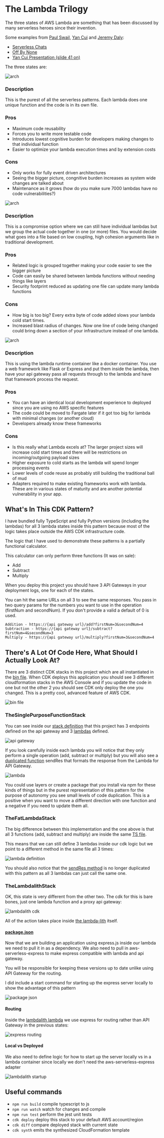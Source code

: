 # The Lambda Trilogy

The three states of AWS Lambda are something that has been discussed by many serverless heroes since their invention.

Some examples from [Paul Swail](https://twitter.com/paulswail), [Yan Cui](https://twitter.com/theburningmonk) and [Jeremy Daly](https://twitter.com/jeremy_daly):
- [Serverless Chats](https://www.serverlesschats.com/41)
- [Off By None](https://www.jeremydaly.com/newsletter-issue-63/)
- [Yan Cui Presentation (slide 41 on)](https://www.slideshare.net/theburningmonk/beware-the-potholes-on-the-road-to-serverless-224107000)

The three states are:

![arch](img/the-single-purpose-function.png)

### Description
This is the purest of all the serverless patterns. Each lambda does one unique function and the code is in its own file.

### Pros
- Maximum code reusability
- Forces you to write more testable code
- Introduces lowest cognitive burden for developers making changes to that individual function
- Easier to optimize your lambda execution times and by extension costs

### Cons
- Only works for fully event driven architectures
- Seeing the bigger picture, congnitive burden increases as system wide changes are talked about
- Maintenance as it grows (how do you make sure 7000 lambdas have no code vulnerabilities?)

![arch](img/the-fat-lambda.png)

### Description
This is a compromise option where we can still have individual lambdas but we group the actual code together in one (or more) files. You would decide what goes into a file based on low coupling, high cohesion arguments like in traditional development.

### Pros
- Related logic is grouped together making your code easier to see the bigger picture
- Code can easily be shared between lambda functions without needing things like layers
- Security footprint reduced as updating one file can update many lambda functions

### Cons
- How big is too big? Every extra byte of code added slows your lambda cold start times.
- Increased blast radius of changes. Now one line of code being changed could bring down a section of your infrastructure instead of one lambda.

![arch](img/the-lambda-lith.png)

### Description
This is using the lambda runtime container like a docker container. You use a web framework like Flask or Express and put them inside the lambda, then have your api gateway pass all requests through to the lambda and have that framework process the request.

### Pros
- You can have an identical local development experience to deployed since you are using no AWS specific features
- The code could be moved to Fargate later if it got too big for lambda with minimal changes (or another cloud)
- Developers already know these frameworks

### Cons
- Is this really what Lambda excels at? The larger project sizes will increase cold start times and there will be restrictions on incoming/outgoing payload sizes
- Higher exposure to cold starts as the lambda will spend longer processing events
- Lower levels of code reuse as probably still building the traditional ball of mud
- Adapters required to make existing frameworks work with lambda. These are in various states of maturity and are another potential vulnerability in your app.

## What's In This CDK Pattern?
I have bundled fully TypeScript and fully Python versions (including the lambdas) for all 3 lambda states inside this pattern because most of the logic takes place outside the AWS CDK infrastructure code.

The logic that I have used to demonstrate these patterns is a partially functional calculator.

This calculator can only perform three functions (It was on sale):
- Add
- Subtract
- Multiply

When you deploy this project you should have 3 API Gateways in your deployment logs, one for each of the states.

You can hit the same URLs on all 3 to see the same responses. You pass in two query params for the numbers you want to use in the operation (firstNum and secondNum). If you don't provide a valid a default of 0 is used.

```
Addition - https://{api gateway url}/add?firstNum=3&secondNum=4
Subtraction - https://{api gateway url}/subtract?firstNum=4&secondNum=3
Multiply - https://{api gateway url}/multiply?firstNum=3&secondNum=4
```

## There's A Lot Of Code Here, What Should I Actually Look At?

There are 3 distinct CDK stacks in this project which are all instantiated in the [bin file](bin/the-lambda-trilogy.ts). When CDK deploys this application you should see 3 different cloudformation stacks in the AWS Console and if you update the code in one but not the other 2 you should see CDK only deploy the one you changed. This is a pretty cool, advanced feature of AWS CDK.

![bin file](img/bin.png)

### TheSinglePurposeFunctionStack

You can see inside our [stack definition](lib/the-single-purpose-function-stack.ts) that this project has 3 endpoints defined on the api gateway and 3 [lambdas](lambdas/single-purpose-function) defined. 

![api gateway](img/spf_apigw.png)

If you look carefully inside each lambda you will notice that they only perform a single operation (add, subtract or multiply) but you will also see a [duplicated function](lambdas/single-purpose-function/add.ts#L16) sendRes that formats the response from the Lambda for API Gateway. 

![lambda](img/spf_add_lambda.png)

You could use layers or create a package that you install via npm for these kinds of things but in the purest representation of this pattern for the purpose of autonomy you see small levels of code duplication. This is a positive when you want to move a different direction with one function and a negative if you need to update them all.

### TheFatLambdaStack

The big difference between this implementation and the one above is that all 3 functions (add, subtract and multiply) are inside the same [TS file](lambdas/fat-lambda/fat-lambda.ts).

This means that we can still define 3 lambdas inside our cdk logic but we point to a different method in the same file all 3 times:

![lambda definition](img/fl_cdk.png)

You should also notice that the [sendRes method](lambdas/fat-lambda/fat-lambda.ts#L49) is no longer duplicated with this pattern as all 3 lambdas can just call the same one.

### TheLambdalithStack

OK, this state is very different from the other two. The cdk for this is bare bones, just one lambda function and a proxy api gateway:

![lambdalith cdk](img/lambdalith_cdk.png)

All of the action takes place inside [the lambda-lith](lambdas/the-lambda-lith) itself.

#### [package.json](lambdas/the-lambda-lith/package.json)
Now that we are building an application using express.js inside our lambda we need to pull it in as a dependency. We also need to pull in aws-serverless-express to make express compatible with lambda and api gateway.

You will be responsible for keeping these versions up to date unlike using API Gateway for the routing.

I did include a start command for starting up the express server locally to show the advantage of this pattern

![package json](img/lambdalith_package.png)

#### Routing

Inside the [lambdalith lambda](lambdas/the-lambda-lith/lambdalith.ts) we use express for routing rather than API Gateway in the previous states:

![express routing](img/lambdalith_routes.png)

#### Local vs Deployed

We also need to define logic for how to start up the server locally vs in a lambda container since locally we don't need the aws-serverless-express adapter

![lambdalith startup](imr/lambdalith_startup.png)

## Useful commands

 * `npm run build`   compile typescript to js
 * `npm run watch`   watch for changes and compile
 * `npm run test`    perform the jest unit tests
 * `cdk deploy`      deploy this stack to your default AWS account/region
 * `cdk diff`        compare deployed stack with current state
 * `cdk synth`       emits the synthesized CloudFormation template
